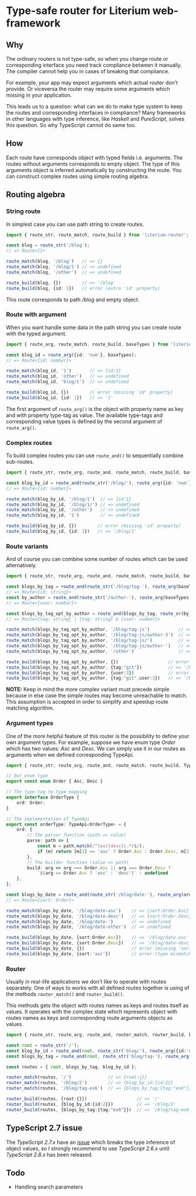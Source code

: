 # Type-safe router for Literium web-framework

## Why

The ordinary routers is not type-safe, so when you change route or corresponding interface you need track compliance between it manually.
The compiler cannot help you in cases of breaking that compliance.

For example, your app may expect arguments which actual router don't provide.
Or viceversa the router may require some arguments which missing in your application.

This leads us to a question: what can we do to make type system to keep the routes and corresponding interfaces in compliance?
Many frameworks in other languages with type inference, like _Haskell_ and _PureScript_, solves this question. So why TypeScript cannot do same too.

## How

Each route have corresponds object with typed fields i.e. arguments.
The routes without arguments corresponds to empty object.
The type of this arguments object is inferred automatically by constructing the route.
You can construct complex routes using simple routing algebra.

## Routing algebra

### String route

In simplest case you can use path string to create routes.

```typescript
import { route_str, route_match, route_build } from 'literium-router';

const blog = route_str('/blog');
// => Route<{}>

route_match(blog, '/blog')   // => {}
route_match(blog, '/blog/1') // => undefined
route_match(blog, '/other')  // => undefined

route_build(blog, {})        // => '/blog'
route_build(blog, {id: 1})   // error (extra 'id' property)
```

This route corresponds to path _/blog_ and empty object.

### Route with argument

When you want handle some data in the path string you can create route with the typed argument.

```typescript
import { route_arg, route_match, route_build, baseTypes } from 'literium-router';

const blog_id = route_arg({id: 'num'}, baseTypes);
// => Route<{id: number}>

route_match(blog_id, '1')       // => {id:1}
route_match(blog_id, 'other')   // => undefined
route_match(blog_id, 'blog/1')  // => undefined

route_build(blog_id, {})        // error (missing 'id' property)
route_build(blog_id, {id: 1})   // => '1'
```

The first argument of `route_arg()` is the object with property name as key and with property type-tag as value.
The available type-tags and corresponding value types is defined by the second argument of `route_arg()`.

### Complex routes

To build complex routes you can use `route_and()` to sequentially combine sub-routes.

```typescript
import { route_str, route_arg, route_and, route_match, route_build, baseTypes } from 'literium-router';

const blog_by_id = route_and(route_str('/blog/'), route_arg({id: 'num'}, baseTypes);
// => Route<{id: number}>

route_match(blog_by_id, '/blog/1')  // => {id:1}
route_match(blog_by_id, '/blog/1/') // => undefined
route_match(blog_by_id, '/other')   // => undefined
route_match(blog_by_id, '1')        // => undefined

route_build(blog_by_id, {})        // error (missing 'id' property)
route_build(blog_by_id, {id: 1})   // => '/blog/1'
```

### Route variants

And of course you can combine some number of routes which can be used alternatively.

```typescript
import { route_str, route_arg, route_and, route_match, route_build, baseTypes } from 'literium-router';

const blogs_by_tag = route_and(route_str('/blog/tag-'), route_arg(baseTypes, {id: 'str'}));
// => Route<{id: string}>
const by_author = route_and(route_str('/author-'), route_arg(baseTypes, {user: 'num'}));
// => Route<{user: number}>

const blogs_by_tag_opt_by_author = route_and(blogs_by_tag, route_or(by_author, route_str('')));
// => Route<{tag: string} | {tag: string} & {user: number}>

route_match(blogs_by_tag_opt_by_author, '/blog/tag-js')           // => {tag:"js"}
route_match(blogs_by_tag_opt_by_author, '/blog/tag-js/author-3')  // => {tag:"js",user:3}
route_match(blogs_by_tag_opt_by_author, '/blog/tag-js/')          // => undefined
route_match(blogs_by_tag_opt_by_author, '/blog/tag-js/author-')   // => undefined
route_match(blogs_by_tag_opt_by_author, '/other')                 // => undefined

route_build(blogs_by_tag_opt_by_author, {})                   // error (missing 'tag' property)
route_build(blogs_by_tag_opt_by_author, {tag:"git"})          // => '/blog/tag-git'
route_build(blogs_by_tag_opt_by_author, {user:3})             // error (missing 'tag' property)
route_build(blogs_by_tag_opt_by_author, {tag:"git",user:3})   // => '/blog/tag-git/author-3'
```

__NOTE:__ Keep in mind the more complex variant must precede simple because in else case the simple routes may become unreachable to match.
This assumption is accepted in order to simplify and speedup route matching algorithm.

### Argument types

One of the more helpful feature of this router is the possibility to define your own argument types.
For example, suppose we have enum type _Order_ which has two values: _Asc_ and _Desc_. We can simply use it in our routes as arguments when we defined corresponding TypeApi.

```typescript
import { route_str, route_arg, route_and, route_match, route_build, TypeApi } from 'literium-router';

// Our enum type
export const enum Order { Asc, Desc }

// The type-tag to type mapping
export interface OrderType {
    ord: Order;
}

// The implementation of TypeApi
export const orderType: TypeApi<OrderType> = {
    ord: {
        // The parser function (path => value)
        parse: path => {
            const m = path.match(/^(asc|desc)(.*)$/);
            if (m) return [m[1] == 'asc' ? Order.Asc : Order.Desc, m[2]];
        },
        // The builder function (value => path)
        build: arg => arg === Order.Asc || arg === Order.Desc ?
            `${arg == Order.Asc ? 'asc' : 'desc'}` : undefined
    },
};

const blogs_by_date = route_and(route_str('/blog/date-'), route_arg(orderType, {sort: 'ord'}));
// => Route<{sort: Order}>

route_match(blogs_by_date, '/blog/date-asc')    // => {sort:Order.Asc}
route_match(blogs_by_date, '/blog/date-desc')   // => {sort:Order.Desc}
route_match(blogs_by_date, '/blog/date-')       // => undefined
route_match(blogs_by_date, '/blog/date-other')  // => undefined

route_build(blogs_by_date, {sort:Order.Asc})    // => '/blog/date-asc'
route_build(blogs_by_date, {sort:Order.Desc})   // => '/blog/date-desc'
route_build(blogs_by_date, {})                  // error (missing 'sort' property)
route_build(blogs_by_date, {sort:'asc'})        // error (type mismatch of 'sort' property)
```

### Router

Usually in real-life applications we don't like to operate with routes separately.
One of ways to works with all defined routes together is using of the methods `router_match()` and `router_build()`.

This methods gets the object with routes names as keys and routes itself as values.
It operates with the complex state which represents object with routes names as keys and corresponding route arguments objects as values.

```typescript
import { route_str, route_arg, route_and, router_match, router_build, baseTypes } from 'literium-router';

const root = route_str('/');
const blog_by_id = route_and(root, route_str('blog/'), route_arg({id:'num'}, baseTypes));
const blogs_by_tag = route_and(root, route_str('blog/tag-'), route_arg({tag:'str'}, baseTypes));

const routes = { root, blogs_by_tag, blog_by_id };

router_match(routes, '/')              // => {root:{}}
router_match(routes, '/blog/2')        // => {blog_by_id:{id:2}}
router_match(routes, '/blog/tag-es6')  // => {blogs_by_tag:{tag:"es6"}}

router_build(routes, {root:{}})                   // => '/'
router_build(routes, {blog_by_id:{id:2}})         // => '/blog/2'
router_build(routes, {blogs_by_tag:{tag:"es6"}})  // => '/blog/tag-es6'
```

## TypeScript 2.7 issue

The _TypeScript 2.7.x_ have an [issue](https://github.com/Microsoft/TypeScript/issues/22169) which breaks the type inference of object values, so I strongly recommend to use _TypeScript 2.6.x_ until _TypeScript 2.8.x_ has been released.

## Todo

* Handling search parameters
